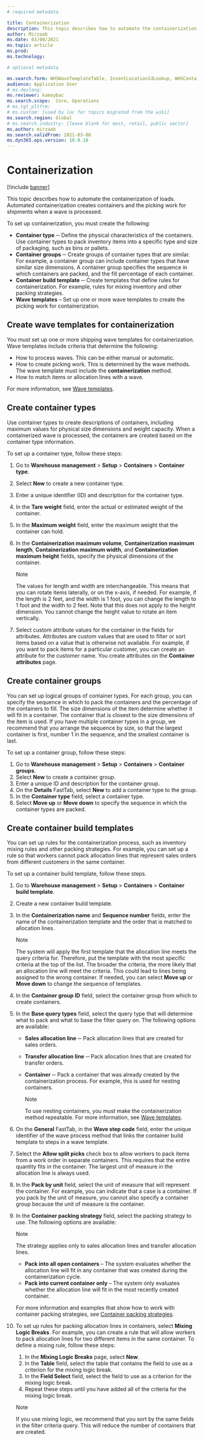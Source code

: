 ```yaml
---
# required metadata

title: Containerization
description: This topic describes how to automate the containerization of loads. Automated containerization creates containers and the picking work for shipments when a wave is processed.
author: Mirzaab
ms.date: 03/08/2021
ms.topic: article
ms.prod: 
ms.technology: 

# optional metadata

ms.search.form: WHSWaveTemplateTable, InventLocationIdLookup, WHSContainerType, WHSContainerGroup, WHSContainerizationTable, WHSContainerizationBreak, WHSCreateContainerBreak, WHSContainerStructure, WHSContainerTable, WHSContainerizatonHistory, WHSContainerPackingPolicyChange, WHSManifestShipmentContainers, WHSAllowedContainerTypeGroup, WHSPostMethod, WHSContainerCreateDialog, WHSContainerCloseDiag, WHSContainer
audience: Application User
# ms.devlang: 
ms.reviewer: kamaybac
ms.search.scope:  Core, Operations
# ms.tgt_pltfrm: 
# ms.custom: [used by loc for topics migrated from the wiki]
ms.search.region: Global
# ms.search.industry: [leave blank for most, retail, public sector]
ms.author: mirzaab
ms.search.validFrom: 2021-03-08
ms.dyn365.ops.version: 10.0.18
---
```


# Containerization

[!include [banner](../includes/banner.md)]

This topic describes how to automate the containerization of loads. Automated containerization creates containers and the picking work for shipments when a wave is processed.

To set up containerization, you must create the following:

- **Container type** ─ Define the physical characteristics of the containers. Use container types to pack inventory items into a specific type and size of packaging, such as bins or pallets.
- **Container groups** ─ Create groups of container types that are similar. For example, a container group can include container types that have similar size dimensions. A container group specifies the sequence in which containers are packed, and the fill percentage of each container.
- **Container build template** ─ Create templates that define rules for containerization. For example, rules for mixing inventory and other packing strategies.
- **Wave templates** – Set up one or more wave templates to create the picking work for containerization.

## Create wave templates for containerization

You must set up one or more shipping wave templates for containerization. Wave templates include criteria that determine the following:

- How to process waves. This can be either manual or automatic.
- How to create picking work. This is determined by the wave methods. The wave template must include the **containerization** method.
- How to match items or allocation lines with a wave.

For more information, see [Wave templates](wave-templates.md).

## Create container types

Use container types to create descriptions of containers, including maximum values for physical size dimensions and weight capacity. When a containerized wave is processed, the containers are created based on the container type information.

To set up a container type, follow these steps:

1. Go to **Warehouse management** \> **Setup** \> **Containers** \> **Container type**.
1. Select **New** to create a new container type.
1. Enter a unique identifier (ID) and description for the container type.
1. In the **Tare weight** field, enter the actual or estimated weight of the container.
1. In the **Maximum weight** field, enter the maximum weight that the container can hold.
1. In the **Containerization maximum volume**, **Containerization maximum length**, **Containerization maximum width**, and **Containerization maximum height** fields, specify the physical dimensions of the container.

    > [!NOTE]
    > The values for length and width are interchangeable. This means that you can rotate items laterally, or on the x-axis, if needed. For example, if the length is 2 feet, and the width is 1 foot, you can change the length to 1 foot and the width to 2 feet. Note that this does not apply to the height dimension. You cannot change the height value to rotate an item vertically.

1. Select custom attribute values for the container in the fields for attributes. Attributes are custom values that are used to filter or sort items based on a value that is otherwise not available. For example, if you want to pack items for a particular customer, you can create an attribute for the customer name. You create attributes on the **Container attributes** page.

## Create container groups

You can set up logical groups of container types. For each group, you can specify the sequence in which to pack the containers and the percentage of the containers to fill. The size dimensions of the item determine whether it will fit in a container. The container that is closest to the size dimensions of the item is used. If you have multiple container types in a group, we recommend that you arrange the sequence by size, so that the largest container is first, number 1 in the sequence, and the smallest container is last.

To set up a container group, follow these steps:

1. Go to **Warehouse management** \> **Setup** \> **Containers** \> **Container groups**.
1. Select **New** to create a container group.
1. Enter a unique ID and description for the container group.
1. On the **Details** FastTab, select **New** to add a container type to the group.
1. In the **Container type** field, select a container type.
1. Select **Move up** or **Move down** to specify the sequence in which the container types are packed.

## Create container build templates

You can set up rules for the containerization process, such as inventory mixing rules and other packing strategies. For example, you can set up a rule so that workers cannot pack allocation lines that represent sales orders from different customers in the same container.

To set up a container build template, follow these steps.

1. Go to **Warehouse management** \> **Setup** \> **Containers** \> **Container build template**.
1. Create a new container build template.
1. In the **Containerization name** and **Sequence number** fields, enter the name of the containerization template and the order that is matched to allocation lines.

    > [!NOTE]
    > The system will apply the first template that the allocation line meets the query criteria for. Therefore, put the template with the most specific criteria at the top of the list. The broader the criteria, the more likely that an allocation line will meet the criteria. This could lead to lines being assigned to the wrong container. If needed, you can select **Move up** or **Move down** to change the sequence of templates.

1. In the **Container group ID** field, select the container group from which to create containers.
1. In the **Base query types** field, select the query type that will determine what to pack and what to base the filter query on. The following options are available:

      - **Sales allocation line** ─ Pack allocation lines that are created for sales orders.
      - **Transfer allocation line** ─ Pack allocation lines that are created for transfer orders.
      - **Container** ─ Pack a container that was already created by the containerization process. For example, this is used for nesting containers.

        > [!NOTE]
        > To use nesting containers, you must make the containerization method repeatable. For more information, see [Wave templates](wave-templates.md).

1. On the **General** FastTab, in the **Wave step code** field, enter the unique identifier of the wave process method that links the container build template to steps in a wave template.
1. Select the **Allow split picks** check box to allow workers to pack items from a work order in separate containers. This requires that the entire quantity fits in the container. The largest unit of measure in the allocation line is always used.
1. In the **Pack by unit** field, select the unit of measure that will represent the container. For example, you can indicate that a case is a container. If you pack by the unit of measure, you cannot also specify a container group because the unit of measure is the container.
1. In the **Container packing strategy** field, select the packing strategy to use. The following options are available:

    > [!NOTE]
    > The strategy applies only to sales allocation lines and transfer allocation lines.

      - **Pack into all open containers** – The system evaluates whether the allocation line will fit in any container that was created during the containerization cycle.
      - **Pack into current container only** – The system only evaluates whether the allocation line will fit in the most recently created container.

    For more information and examples that show how to work with container packing strategies, see [Container packing strategies](container-packing-strategy-overview.md).

1. To set up rules for packing allocation lines in containers, select **Mixing Logic Breaks**. For example, you can create a rule that will allow workers to pack allocation lines for two different items in the same container. To define a mixing rule, follow these steps:

    1. In the **Mixing Logic Breaks** page, select **New**.
    1. In the **Table** field, select the table that contains the field to use as a criterion for the mixing logic break.
    1. In the **Field Select** field, select the field to use as a criterion for the mixing logic break.
    1. Repeat these steps until you have added all of the criteria for the mixing logic break.

    > [!NOTE]
    > If you use mixing logic, we recommend that you sort by the same fields in the filter criteria query. This will reduce the number of containers that are created.
